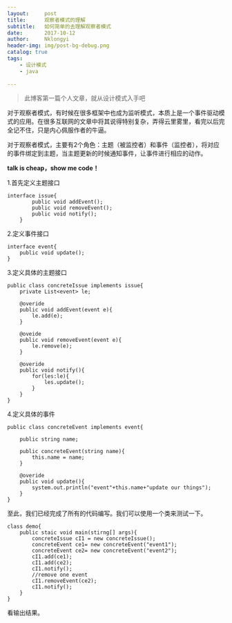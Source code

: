 ```yaml
---
layout:     post
title:      观察者模式的理解
subtitle:   如何简单的去理解观察者模式
date:       2017-10-12
author:     Nklongyi
header-img: img/post-bg-debug.png
catalog: true
tags:
    - 设计模式
    - java
    
---
```


>此博客第一篇个人文章，就从设计模式入手吧

对于观察者模式，有时候在很多框架中也成为监听模式，本质上是一个事件驱动模式的应用。在很多互联网的文章中将其说得特别复杂，弄得云里雾里，看完以后完全记不住，只是内心佩服作者的牛逼。

对于观察者模式，主要有2个角色：主题（被监控者）和事件（监控者），将对应的事件绑定到主题，当主题更新的时候通知事件，让事件进行相应的动作。

**talk is cheap，show me code！**

1.首先定义主题接口
    
    interface issue{ 
			public void addEvent();
			public void removeEvent();
			public void notify();
		}

2.定义事件接口

    interface event{
		public void update();
	}

3.定义具体的主题接口

	public class concreteIssue implements issue{
		private List<event> le;
		
		@overide	
		public void addEvent(event e){
			le.add(e);
		} 

		@oveide
		public void removeEvent(event e){
			le.remove(e);
		}

		@overide
		public void notify(){
			for(les:le){
				les.update();
			}
		}		
	}

4.定义具体的事件

	public class concreteEvent implements event{

		public string name;

		public concreteEvent(string name){
			this.name = name;
		}

		@overide
		public void update(){
			system.out.println("event"+this.name+"update our things");
		}
	}

至此，我们已经完成了所有的代码编写。我们可以使用一个类来测试一下。

	class demo{
		public staic void main(stirng[] args){
			concreteIssue cI1 = new concreteIssue();
			concreteEvent ce1= new concreteEvent("event1");
			concreteEvent ce2= new concreteEvent("event2");
			cI1.add(ce1);
			cI1.add(ce2);
			cI1.notify();
		    //remove one event
			cI1.removeEvent(ce2);
			cI1.notify();
		}
	}

看输出结果。
